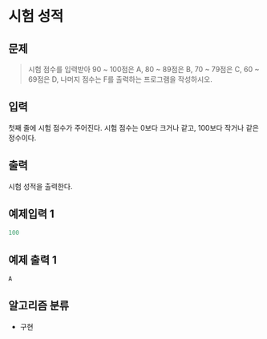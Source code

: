 # 시험 성적
## 문제
> 시험 점수를 입력받아 90 ~ 100점은 A, 80 ~ 89점은 B, 70 ~ 79점은 C, 60 ~ 69점은 D, 나머지 점수는 F를 출력하는 프로그램을 작성하시오.
## 입력
첫째 줄에 시험 점수가 주어진다. 시험 점수는 0보다 크거나 같고, 100보다 작거나 같은 정수이다.
## 출력
시험 성적을 출력한다.
## 예제입력 1
```java
100
```
## 예제 출력 1
```java
A
```

## 알고리즘 분류
* 구현